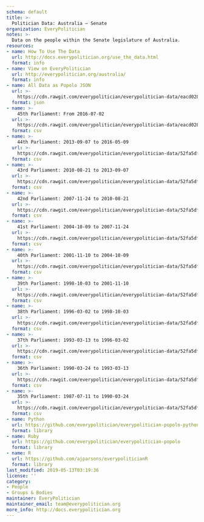 ```yaml
---
schema: default
title: >-
  Politician Data: Australia — Senate
organization: EveryPolitician
notes: >-
  Data on the people within the Senate legislature of Australia.
resources:
- name: How To Use The Data
  url: http://docs.everypolitician.org/use_the_data.html
  format: info
- name: View on EveryPolitician
  url: http://everypolitician.org/australia/
  format: info
- name: All Data as Popolo JSON
  url: >-
    https://cdn.rawgit.com/everypolitician/everypolitician-data/eacd028a72b12a7589792073f87944f712df7c09/data/Australia/Senate/ep-popolo-v1.0.json
  format: json
- name: >-
    45th Parliament: From 2016-07-02
  url: >-
    https://cdn.rawgit.com/everypolitician/everypolitician-data/eacd028a72b12a7589792073f87944f712df7c09/data/Australia/Senate/term-45.csv
  format: csv
- name: >-
    44th Parliament: 2013-09-07 to 2016-05-09
  url: >-
    https://cdn.rawgit.com/everypolitician/everypolitician-data/52fa5df361b21c49602a9dd9fca8e97bbc5870b0/data/Australia/Senate/term-44.csv
  format: csv
- name: >-
    43rd Parliament: 2010-08-21 to 2013-09-07
  url: >-
    https://cdn.rawgit.com/everypolitician/everypolitician-data/52fa5df361b21c49602a9dd9fca8e97bbc5870b0/data/Australia/Senate/term-43.csv
  format: csv
- name: >-
    42nd Parliament: 2007-11-24 to 2010-08-21
  url: >-
    https://cdn.rawgit.com/everypolitician/everypolitician-data/52fa5df361b21c49602a9dd9fca8e97bbc5870b0/data/Australia/Senate/term-42.csv
  format: csv
- name: >-
    41st Parliament: 2004-10-09 to 2007-11-24
  url: >-
    https://cdn.rawgit.com/everypolitician/everypolitician-data/52fa5df361b21c49602a9dd9fca8e97bbc5870b0/data/Australia/Senate/term-41.csv
  format: csv
- name: >-
    40th Parliament: 2001-11-10 to 2004-10-09
  url: >-
    https://cdn.rawgit.com/everypolitician/everypolitician-data/52fa5df361b21c49602a9dd9fca8e97bbc5870b0/data/Australia/Senate/term-40.csv
  format: csv
- name: >-
    39th Parliament: 1998-10-03 to 2001-11-10
  url: >-
    https://cdn.rawgit.com/everypolitician/everypolitician-data/52fa5df361b21c49602a9dd9fca8e97bbc5870b0/data/Australia/Senate/term-39.csv
  format: csv
- name: >-
    38th Parliament: 1996-03-02 to 1998-10-03
  url: >-
    https://cdn.rawgit.com/everypolitician/everypolitician-data/52fa5df361b21c49602a9dd9fca8e97bbc5870b0/data/Australia/Senate/term-38.csv
  format: csv
- name: >-
    37th Parliament: 1993-03-13 to 1996-03-02
  url: >-
    https://cdn.rawgit.com/everypolitician/everypolitician-data/52fa5df361b21c49602a9dd9fca8e97bbc5870b0/data/Australia/Senate/term-37.csv
  format: csv
- name: >-
    36th Parliament: 1990-03-24 to 1993-03-13
  url: >-
    https://cdn.rawgit.com/everypolitician/everypolitician-data/52fa5df361b21c49602a9dd9fca8e97bbc5870b0/data/Australia/Senate/term-36.csv
  format: csv
- name: >-
    35th Parliament: 1987-07-11 to 1990-03-24
  url: >-
    https://cdn.rawgit.com/everypolitician/everypolitician-data/52fa5df361b21c49602a9dd9fca8e97bbc5870b0/data/Australia/Senate/term-35.csv
  format: csv
- name: Python
  url: https://github.com/everypolitician/everypolitician-popolo-python
  format: library
- name: Ruby
  url: https://github.com/everypolitician/everypolitician-popolo
  format: library
- name: R
  url: https://github.com/ajparsons/everypoliticianR
  format: library
last_modified: 2019-05-13T03:19:36
license: ''
category:
- People
- Groups & Bodies
maintainer: EveryPolitician
maintainer_email: team@everypolitician.org
more_info: http://docs.everypolitician.org
---
```

